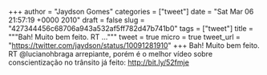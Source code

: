 
+++
author = "Jaydson Gomes"
categories = ["tweet"]
date = "Sat Mar 06 21:57:19 +0000 2010"
draft = false
slug = "427344456c68706a943a532af5ff782d47b741b0"
tags = ["tweet"]
title = """Bah! Muito bem feito. RT ..."""
tweet = true
micro = true
tweet_url = "https://twitter.com/jaydson/status/10091281910"
+++
Bah! Muito bem feito. RT @lucianohbraga arrepiante, porém é o melhor vídeo sobre conscientização no trânsito já feito: http://bit.ly/52fmje
